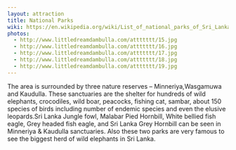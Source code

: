 ```yaml
---
layout: attraction
title: National Parks
wiki: https://en.wikipedia.org/wiki/List_of_national_parks_of_Sri_Lanka
photos:
  - http://www.littledreamdambulla.com/attttttt/15.jpg
  - http://www.littledreamdambulla.com/attttttt/16.jpg
  - http://www.littledreamdambulla.com/attttttt/17.jpg
  - http://www.littledreamdambulla.com/attttttt/18.jpg
  - http://www.littledreamdambulla.com/attttttt/19.jpg
---
```


The area is surrounded by three nature reserves – Minneriya,Wasgamuwa and Kaudulla.
These sanctuaries are the shelter for hundreds of wild elephants, crocodiles, wild boar, peacocks, fishing cat, sambar, about 150 species of birds including number of endemic species and even the elusive leopards.Sri Lanka Jungle fowl, Malabar Pied Hornbill, White bellied fish eagle, Grey headed fish eagle, and Sri Lanka Grey Hornbill can be seen in Minneriya & Kaudulla sanctuaries. Also these two parks are very famous to see the biggest herd of wild elephants in Sri Lanka.

